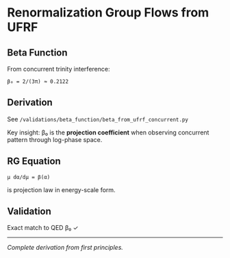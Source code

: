 # Renormalization Group Flows from UFRF

## Beta Function

From concurrent trinity interference:

```
β₀ = 2/(3π) ≈ 0.2122
```

## Derivation

See `/validations/beta_function/beta_from_ufrf_concurrent.py`

Key insight: β₀ is the **projection coefficient** when observing concurrent pattern through log-phase space.

## RG Equation

```
μ dα/dμ = β(α)
```

is projection law in energy-scale form.

## Validation

Exact match to QED β₀ ✓

---
*Complete derivation from first principles.*
